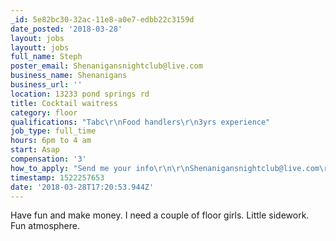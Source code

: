 ```yaml
---
_id: 5e82bc30-32ac-11e8-a0e7-edbb22c3159d
date_posted: '2018-03-28'
layout: jobs
layoutt: jobs
full_name: Steph
poster_email: Shenanigansnightclub@live.com
business_name: Shenanigans
business_url: ''
location: 13233 pond springs rd
title: Cocktail waitress
category: floor
qualifications: "Tabc\r\nFood handlers\r\n3yrs experience"
job_type: full_time
hours: 6pm to 4 am
start: Asap
compensation: '3'
how_to_apply: "Send me your info\r\n\r\nShenanigansnightclub@live.com\r\n\r\nNorthwest Austin"
timestamp: 1522257653
date: '2018-03-28T17:20:53.944Z'
---
```

Have fun and make money. I need a couple of floor girls. Little sidework. Fun atmosphere.
